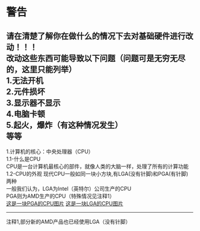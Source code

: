 警告
===
请在清楚了解你在做什么的情况下去对基础硬件进行改动！！！  
改动这些东西可能导致以下问题（问题可是无穷无尽的，这里只能列举）  
1.无法开机  
2.元件损坏  
3.显示器不显示  
4.电脑卡顿  
5.起火，爆炸（有这种情况发生）  
等等  
---
1.计算机的核心：中央处理器（CPU）  
1.1-什么是CPU  
CPU是一台计算机最核心的部件，就像人类的大脑一样，处理了所有的计算功能  
1.2-CPU的外观
现代CPU一般如同一块小方块,有LGA(没有针脚)和PGA(有针脚)两种  
一般我们认为，LGA为Intel（英特尔）公司生产的CPU    
PGA则为AMD生产的CPU（特殊情况见注释1）   
[这是一块PGA的CPU图片](Pics/AMD_Phenom_X4_9750_(Underside).jpg)
[这是一块LGA的CPU图片](Pics/Intel_CPU_Pentium_4_640_Prescott_bottom.jpg)





















***
注释1,部分新的AMD产品也已经使用LGA（没有针脚）
